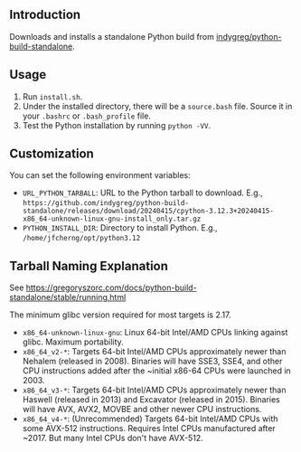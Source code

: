 ## Introduction

Downloads and installs a standalone Python build from [indygreg/python-build-standalone][].

## Usage

1. Run `install.sh`.
2. Under the installed directory, there will be a `source.bash` file.
   Source it in your `.bashrc` or `.bash_profile` file.
3. Test the Python installation by running `python -VV`.

## Customization

You can set the following environment variables:

- `URL_PYTHON_TARBALL`: URL to the Python tarball to download. E.g., `https://github.com/indygreg/python-build-standalone/releases/download/20240415/cpython-3.12.3+20240415-x86_64-unknown-linux-gnu-install_only.tar.gz`
- `PYTHON_INSTALL_DIR`: Directory to install Python. E.g., `/home/jfcherng/opt/python3.12`

## Tarball Naming Explanation

See https://gregoryszorc.com/docs/python-build-standalone/stable/running.html

The minimum glibc version required for most targets is 2.17.

- `x86_64-unknown-linux-gnu`: Linux 64-bit Intel/AMD CPUs linking against glibc. Maximum portability.
- `x86_64_v2-*`: Targets 64-bit Intel/AMD CPUs approximately newer than Nehalem (released in 2008). Binaries will have SSE3, SSE4, and other CPU instructions added after the ~initial x86-64 CPUs were launched in 2003.
- `x86_64_v3-*`: Targets 64-bit Intel/AMD CPUs approximately newer than Haswell (released in 2013) and Excavator (released in 2015). Binaries will have AVX, AVX2, MOVBE and other newer CPU instructions.
- `x86_64_v4-*`: (Unrecommended) Targets 64-bit Intel/AMD CPUs with some AVX-512 instructions. Requires Intel CPUs manufactured after ~2017. But many Intel CPUs don't have AVX-512.

<!-- references -->

[indygreg/python-build-standalone]: https://github.com/indygreg/python-build-standalone
